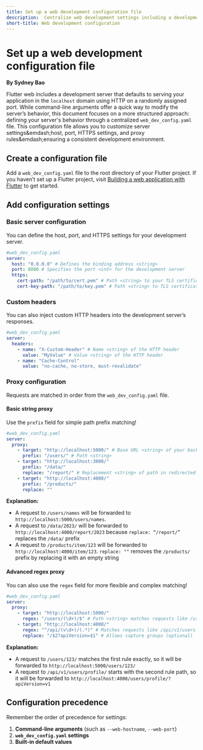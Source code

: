 ```yaml
---
title: Set up a web development configuration file
description:  Centralize web development settings including a development proxy
short-title: Web development configuration
---
```


# Set up a web development configuration file
**By Sydney Bao** 

Flutter web includes a development server that defaults to
serving your application in the `localhost` domain using HTTP
on a randomly assigned port. While command-line arguments offer
a quick way to modify the server’s behavior,
this document focuses on a more structured approach:
defining your server's behavior through a centralized `web_dev_config.yaml` file.
This configuration file allows you to customize server settings&emdash;host, port, HTTPS settings,
and proxy rules&emdash;ensuring a consistent development environment.

## Create a configuration file

Add a `web_dev_config.yaml` file to the root directory of your Flutter project.
If you haven’t set up a Flutter project,
visit [Building a web application with Flutter][] to get started.

[Building a web application with Flutter]: /platform-integration/web/building

## Add configuration settings

### Basic server configuration

You can define the host, port, and HTTPS settings for your development server.

```yaml
#web_dev_config.yaml
server:
  host: "0.0.0.0" # Defines the binding address <string> 
  port: 8080 # Specifies the port <int> for the development server 
  https: 
    cert-path: "/path/to/cert.pem" # Path <string> to your TLS certificate 
    cert-key-path: "/path/to/key.pem" # Path <string> to TLS certificate key
```

### Custom headers

You can also inject custom HTTP headers into the development server’s responses.

```yaml
#web_dev_config.yaml
server:
  headers: 
    - name: "X-Custom-Header" # Name <string> of the HTTP header
      value: "MyValue" # Value <string> of the HTTP header
    - name: "Cache-Control"
      value: "no-cache, no-store, must-revalidate"
```

### Proxy configuration

Requests are matched in order from the `web_dev_config.yaml` file. 

#### Basic string proxy

Use the `prefix` field for simple path prefix matching!

```yaml
#web_dev_config.yaml
server: 
  proxy: 
    - target: "http://localhost:5000/" # Base URL <string> of your backend
      prefix: "/users/" # Path <string>
    - target: "http://localhost:3000/"
      prefix: "/data/"
      replace: "/report/" # Replacement <string> of path in redirected URL (optional)
    - target: "http://localhost:4000/"
      prefix: "/products/"
      replace: "" 
```

**Explanation:** 

* A request to `/users/names` will be forwarded to `http://localhost:5000/users/names`.   
* A request to `/data/2023/` will be forwarded to `http://localhost:4000/report/2023` because `replace: “/report/”` replaces the `/data/` prefix
* A request to `/products/item/123` will be forwarded to `http://localhost:4000/item/123`. `replace: ""` removes the `/products/` prefix by replacing it with an empty string  

#### Advanced regex proxy

You can also use the `regex` field for more flexible and complex matching! 

```yaml
#web_dev_config.yaml
server:
  proxy:
    - target: "http://localhost:5000/" 
      regex: "/users/(\d+)/$" # Path <string> matches requests like /users/123/ 
    - target: "http://localhost:4000/"
      regex: "^/api/(v\d+)/(.*)" # Matches requests like /api/v1/users
      replace: "/$2?apiVersion=$1" # Allows capture groups (optional)
```

**Explanation:** 

* A request to `/users/123/` matches the first rule exactly, so it will be forwarded to `http://localhost:5000/users/123/`  
* A request to `/api/v1/users/profile/` starts with the second rule path, so it will be forwarded to `http://localhost:4000/users/profile/?apiVersion=v1`

## Configuration precedence

Remember the order of precedence for settings:

1. **Command-line arguments** (such as `--web-hostname`, `--web-port`)  
2. **`web_dev_config.yaml` settings**  
3. **Built-in default values**